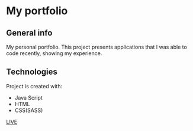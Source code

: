 # My portfolio

## General info
My personal portfolio. This project presents applications that I was able to code recently, showing my experience.

## Technologies

Project is created with:
* Java Script
* HTML
* CSS(SASS)

[LIVE](https://erykfryderyk.github.io/my-portfolio/)
